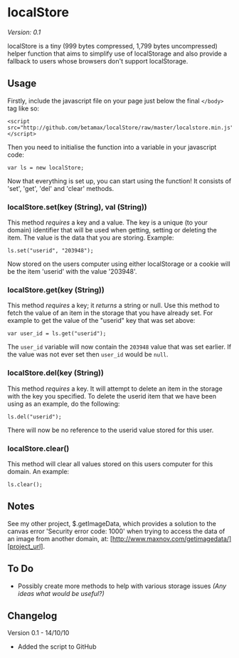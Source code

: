 localStore
==============
*Version: 0.1*

localStore is a tiny (999 bytes compressed, 1,799 bytes uncompressed) helper function that aims to simplify use of localStorage and also provide a fallback to users whose browsers don't support localStorage.

Usage
-----

Firstly, include the javascript file on your page just below the final `</body>` tag like so:

	<script src="http://github.com/betamax/localStore/raw/master/localstore.min.js"></script>

Then you need to initialise the function into a variable in your javascript code:

	var ls = new localStore;

Now that everything is set up, you can start using the function! It consists of 'set', 'get', 'del' and 'clear' methods.

### localStore.set(key (String), val (String))

This method _requires_ a key and a value. The key is a unique (to your domain) identifier that will be used when getting, setting or deleting the item. The value is the data that you are storing. Example:

	ls.set("userid", "203948");

Now stored on the users computer using either localStorage or a cookie will be the item 'userid' with the value '203948'.  

### localStore.get(key (String))

This method _requires_ a key; it _returns_ a string or null. Use this method to fetch the value of an item in the storage that you have already set. For example to get the value of the "userid" key that was set above:

	var user_id = ls.get("userid");

The `user_id` variable will now contain the `203948` value that was set earlier. If the value was not ever set then `user_id` would be `null`.  

### localStore.del(key (String))

This method _requires_ a key. It will attempt to delete an item in the storage with the key you specified. To delete the userid item that we have been using as an example, do the following:

	ls.del("userid");

There will now be no reference to the userid value stored for this user.  

### localStore.clear()

This method will clear all values stored on this users computer for this domain. An example:

	ls.clear();

Notes
-----

See my other project, $.getImageData, which provides a solution to the canvas error 'Security error code: 1000' when trying to access the data of an image from another domain, at: [http://www.maxnov.com/getimagedata/][project_url].

[project_url]: http://www.maxnov.com/getimagedata/

To Do
-----

 * Possibly create more methods to help with various storage issues _(Any ideas what would be useful?)_

Changelog
---------

Version 0.1 - 14/10/10

 * Added the script to GitHub